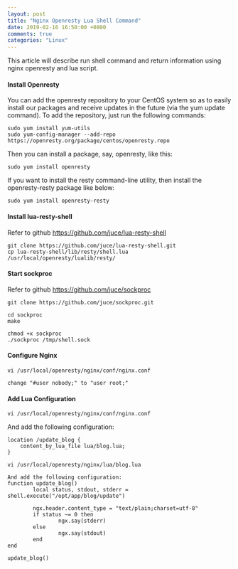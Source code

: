 ```yaml
---
layout: post
title: "Nginx Openresty Lua Shell Command"
date: 2019-02-16 16:50:00 +0800
comments: true
categories: "Linux"
---
```


This article will describe run shell command and return information using nginx openresty and lua script.

#### Install Openresty

You can add the openresty repository to your CentOS system so as to easily install our packages and receive
 updates in the future (via the yum update command). To add the repository, just run the following commands:

```
sudo yum install yum-utils
sudo yum-config-manager --add-repo https://openresty.org/package/centos/openresty.repo
```

Then you can install a package, say, openresty, like this:

```
sudo yum install openresty
```

If you want to install the resty command-line utility, then install the openresty-resty package like below:
```
sudo yum install openresty-resty
```

#### Install lua-resty-shell

Refer to github https://github.com/juce/lua-resty-shell

```
git clone https://github.com/juce/lua-resty-shell.git
cp lua-resty-shell/lib/resty/shell.lua /usr/local/openresty/lualib/resty/
```

#### Start sockproc

Refer to github https://github.com/juce/sockproc

```
git clone https://github.com/juce/sockproc.git

cd sockproc
make 

chmod +x sockproc
./sockproc /tmp/shell.sock
```

#### Configure Nginx

```
vi /usr/local/openresty/nginx/conf/nginx.conf

change "#user nobody;" to "user root;"
```

#### Add Lua Configuration

```
vi /usr/local/openresty/nginx/conf/nginx.conf
```

And add the following configuration:
```
location /update_blog {
    content_by_lua_file lua/blog.lua;
}
```

```
vi /usr/local/openresty/nginx/lua/blog.lua

And add the following configuration:
function update_blog()
        local status, stdout, stderr = shell.execute("/opt/app/blog/update")

        ngx.header.content_type = "text/plain;charset=utf-8"
        if status ~= 0 then
                ngx.say(stderr)
        else
                ngx.say(stdout)
        end
end

update_blog() 
```


 


